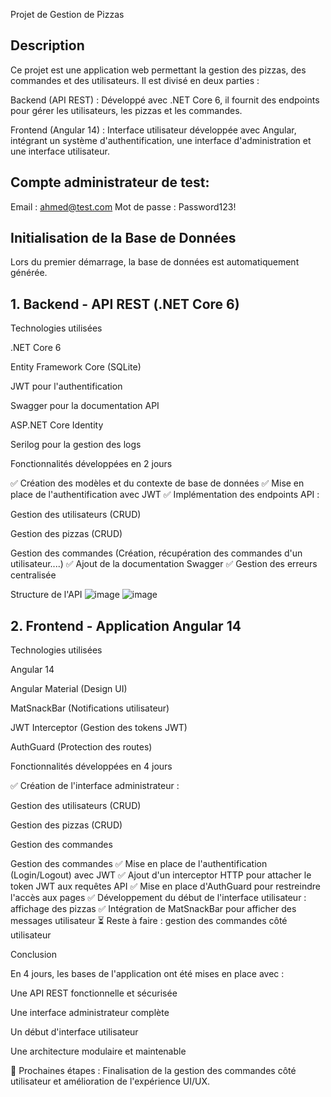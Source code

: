 Projet de Gestion de Pizzas

## Description

Ce projet est une application web permettant la gestion des pizzas, des commandes et des utilisateurs. Il est divisé en deux parties :

Backend (API REST) : Développé avec .NET Core 6, il fournit des endpoints pour gérer les utilisateurs, les pizzas et les commandes.

Frontend (Angular 14) : Interface utilisateur développée avec Angular, intégrant un système d'authentification, une interface d'administration et une interface utilisateur.

## Compte administrateur de test:

Email : ahmed@test.com
Mot de passe : Password123!

## Initialisation de la Base de Données

Lors du premier démarrage, la base de données est automatiquement générée.

## 1. Backend - API REST (.NET Core 6)

Technologies utilisées

.NET Core 6

Entity Framework Core (SQLite)

JWT pour l'authentification

Swagger pour la documentation API

ASP.NET Core Identity

Serilog pour la gestion des logs

Fonctionnalités développées en 2 jours

✅ Création des modèles et du contexte de base de données
✅ Mise en place de l'authentification avec JWT
✅ Implémentation des endpoints API :

Gestion des utilisateurs (CRUD)

Gestion des pizzas (CRUD)

Gestion des commandes (Création, récupération des commandes d'un utilisateur....)
✅ Ajout de la documentation Swagger
✅ Gestion des erreurs centralisée

Structure de l'API
![image](https://github.com/user-attachments/assets/553db203-4fc1-4422-8396-0bef465d961e)
![image](https://github.com/user-attachments/assets/989ef334-7635-4a56-8671-5822efe3c70f)



## 2. Frontend - Application Angular 14

Technologies utilisées

Angular 14

Angular Material (Design UI)

MatSnackBar (Notifications utilisateur)

JWT Interceptor (Gestion des tokens JWT)

AuthGuard (Protection des routes)

Fonctionnalités développées en 4 jours

✅ Création de l'interface administrateur :

Gestion des utilisateurs (CRUD)

Gestion des pizzas (CRUD)

Gestion des commandes

Gestion des commandes
✅ Mise en place de l'authentification (Login/Logout) avec JWT
✅ Ajout d'un interceptor HTTP pour attacher le token JWT aux requêtes API
✅ Mise en place d'AuthGuard pour restreindre l'accès aux pages
✅ Développement du début de l'interface utilisateur : affichage des pizzas
✅ Intégration de MatSnackBar pour afficher des messages utilisateur
⏳ Reste à faire : gestion des commandes côté utilisateur

Conclusion

En 4 jours, les bases de l'application ont été mises en place avec :

Une API REST fonctionnelle et sécurisée

Une interface administrateur complète

Un début d'interface utilisateur

Une architecture modulaire et maintenable

🎯 Prochaines étapes : Finalisation de la gestion des commandes côté utilisateur et amélioration de l'expérience UI/UX.
